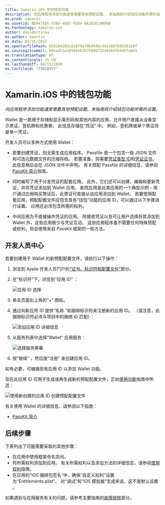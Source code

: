 ```yaml
---
title: Xamarin.iOS 中的钱包功能
description: 向应用程序添加功能通常需要其他预配设置。 本指南将介绍钱包功能所需的设置。
ms.prod: xamarin
ms.assetid: BD9475E6-F586-488C-93D4-8A2A1629B99B
ms.technology: xamarin-ios
author: davidortinau
ms.author: daortin
ms.date: 03/15/2017
ms.openlocfilehash: 658184203c81079af9b4946c4da18dfb98381b0f
ms.sourcegitcommit: b0ea451e18504e6267b896732dd26df64ddfa843
ms.translationtype: HT
ms.contentlocale: zh-CN
ms.lasthandoff: 04/13/2020
ms.locfileid: "73028557"
---
```

# <a name="wallet-capabilities-in-xamarinios"></a>Xamarin.iOS 中的钱包功能

_向应用程序添加功能通常需要其他预配设置。本指南将介绍钱包功能所需的设置。_

Wallet 是一款用于存储和显示条形码和其他内容的应用，允许用户直接从设备显示票证、登机牌和优惠券。 此信息存储在“凭证”  中。 例如，登机牌或单个票证将是单一凭证。 

开发人员可以多种方式使用 Wallet：

* 若要创建凭证，则无需生成应用程序。 Passfile 是一个包含一些 JSON 文件和可选元数据文件的压缩存档。 若要准备，则需要[凭证类型 ID](~/ios/platform/passkit.md)和[凭证证书](~/ios/platform/passkit.md)。 此信息稍后会在 JSON 文件中声明。 有关预配 Passfile 的详细信息，请参阅 [PassKit 简介](~/ios/platform/passkit.md)指南。

* 同时编写了用于分发凭证的配套应用。 此外，它们还可以创建、编辑和更新凭证，并将凭证添加到 Wallet 应用。 影院应用是此类应用的一个典型示例 - 用户通过应用购买票证后，此票证可直接从该应用添加到 Wallet。 若要使用配套应用，预配配置文件应包含具有“钱包”功能的应用 ID，可以通过以下步骤进行设置。 应用还必须包含所需的权利。

* 中间应用为不直接操作凭证的应用。 除接收凭证以及可让用户选择将其添加到 Wallet 外，这些应用极少与凭证互动。 这些应用程序虽不需要任何特殊预配或权利，但会使用来自 PassKit 框架的一些方法。

## <a name="developer-center"></a>开发人员中心

若要创建用于 Wallet 的新预配配置文件，请执行以下操作：

1. 浏览到 Apple 开发人员门户的[“证书、标识符和配置文件”](https://developer.apple.com/account/ios/certificate/)部分。
2. 在“标识符”下，浏览到“应用 ID”   ： 
    
    ![应用 ID 选择](wallet-capabilities-images/image17.png)

3. 单击页面右上角的“+”  图标。
4. 通过向新应用 ID 提供“名称  ”和捆绑标识符来注册新的应用 ID。 （请注意，此捆绑标识符必须与项目中的捆绑 ID 匹配）：
   
    ![添加应用 ID 详细信息](wallet-capabilities-images/image18.png)

5. 从服务列表中选择“Wallet”  应用服务：
    
    ![选择服务屏幕](wallet-capabilities-images/image19.png)

6. 按“继续”  ，然后按“注册”  来创建应用 ID。

如有必要，可编辑现有应用 ID 以添加 Wallet 功能。

现在此应用 ID 可用于生成或再生成新的预配配置文件，正如[使用功能](~/ios/deploy-test/provisioning/capabilities/index.md)指南中所述：

![使用新创建的应用 ID 创建预配配置文件](wallet-capabilities-images/image20.png)

有关使用 Wallet 的详细信息，请参阅以下指南：

* [PassKit 简介](~/ios/platform/passkit.md)

## <a name="next-steps"></a>后续步骤

下表列出了可能需要采取的其他步骤：

* 在应用中使用框架命名空间。
* 将所需权利添加到应用。 有关所需权利以及添加方法的详细信息，请参阅[使用权利](~/ios/deploy-test/provisioning/entitlements.md)指南。
* 在应用的“iOS 捆绑包签名”中，确保“自定义权利”设置为“Entitlements.plist”。    对“调试”和“iOS 模拟器”生成来说，这不是默认设置  。

如果遇到与应用服务有关的问题，请参考主要指南的[故障排除](~/ios/deploy-test/provisioning/capabilities/index.md)部分。
